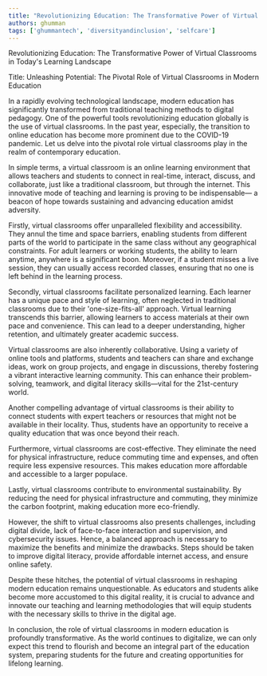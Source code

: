 ```yaml
---
title: "Revolutionizing Education: The Transformative Power of Virtual Classrooms in Today's Learning Landscape"  # Wrap the title in double quotes
authors: ghumman
tags: ['ghummantech', 'diversityandinclusion', 'selfcare']
---
```


Revolutionizing Education: The Transformative Power of Virtual Classrooms in Today's Learning Landscape
<!-- truncate -->

Title: Unleashing Potential: The Pivotal Role of Virtual Classrooms in Modern Education 

In a rapidly evolving technological landscape, modern education has significantly transformed from traditional teaching methods to digital pedagogy. One of the powerful tools revolutionizing education globally is the use of virtual classrooms. In the past year, especially, the transition to online education has become more prominent due to the COVID-19 pandemic. Let us delve into the pivotal role virtual classrooms play in the realm of contemporary education.

In simple terms, a virtual classroom is an online learning environment that allows teachers and students to connect in real-time, interact, discuss, and collaborate, just like a traditional classroom, but through the internet. This innovative mode of teaching and learning is proving to be indispensable— a beacon of hope towards sustaining and advancing education amidst adversity.

Firstly, virtual classrooms offer unparalleled flexibility and accessibility. They annul the time and space barriers, enabling students from different parts of the world to participate in the same class without any geographical constraints. For adult learners or working students, the ability to learn anytime, anywhere is a significant boon. Moreover, if a student misses a live session, they can usually access recorded classes, ensuring that no one is left behind in the learning process.

Secondly, virtual classrooms facilitate personalized learning. Each learner has a unique pace and style of learning, often neglected in traditional classrooms due to their 'one-size-fits-all' approach. Virtual learning transcends this barrier, allowing learners to access materials at their own pace and convenience. This can lead to a deeper understanding, higher retention, and ultimately greater academic success.

Virtual classrooms are also inherently collaborative. Using a variety of online tools and platforms, students and teachers can share and exchange ideas, work on group projects, and engage in discussions, thereby fostering a vibrant interactive learning community. This can enhance their problem-solving, teamwork, and digital literacy skills—vital for the 21st-century world.

Another compelling advantage of virtual classrooms is their ability to connect students with expert teachers or resources that might not be available in their locality. Thus, students have an opportunity to receive a quality education that was once beyond their reach.

Furthermore, virtual classrooms are cost-effective. They eliminate the need for physical infrastructure, reduce commuting time and expenses, and often require less expensive resources. This makes education more affordable and accessible to a larger populace.

Lastly, virtual classrooms contribute to environmental sustainability. By reducing the need for physical infrastructure and commuting, they minimize the carbon footprint, making education more eco-friendly.

However, the shift to virtual classrooms also presents challenges, including digital divide, lack of face-to-face interaction and supervision, and cybersecurity issues. Hence, a balanced approach is necessary to maximize the benefits and minimize the drawbacks. Steps should be taken to improve digital literacy, provide affordable internet access, and ensure online safety.

Despite these hitches, the potential of virtual classrooms in reshaping modern education remains unquestionable. As educators and students alike become more accustomed to this digital reality, it is crucial to advance and innovate our teaching and learning methodologies that will equip students with the necessary skills to thrive in the digital age.

In conclusion, the role of virtual classrooms in modern education is profoundly transformative. As the world continues to digitalize, we can only expect this trend to flourish and become an integral part of the education system, preparing students for the future and creating opportunities for lifelong learning.
